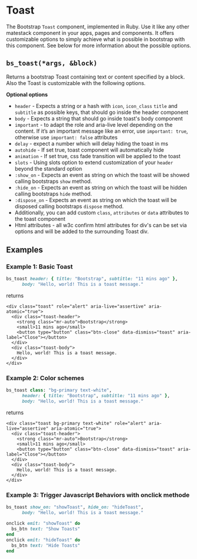 # Toast

The Bootstrap `Toast` component, implemented in Ruby. Use it like any other matestack component in your apps, pages and components. It offers customizable options to simply achieve what is possible in bootstrap with this component. See below for more information about the possible options.

## `bs_toast(*args, &block)`

Returns a bootstrap Toast containing text or content specified by a block. Also the Toast is customizable with the following options.

**Optional options**

* `header` - Expects a string or a hash with `icon`, `icon_class` `title` and `subtitle` as possible keys, that should go inside the header component
* `body` - Expects a string that should go inside toast's body component
* `important` - to adapt the role and aria-live level depending on the content. If it’s an important message like an error, use `important: true`, otherwise use `important: false` attributes
* `delay` - expect a number which will delay hiding the toast in ms
* `autohide` - If set true, toast component will automatically hide
* `animation` - If set true, css fade transition will be applied to the toast
* `slots` - Using slots option to extend customization of your `header` beyond the standard option
* `:show_on` - Expects an event as string on which the toast will be showed calling bootstraps `show` method.
* `:hide_on` - Expects an event as string on which the toast will be hidden calling bootstraps `hide` method.
* `:dispose_on` - Expects an event as string on which the toast will be disposed calling bootstraps `dispose` method.
* Additionally, you can add custom `class`, `attributes` or `data` attributes to the toast component
* Html attributes - all w3c confirm html attributes for div's can be set via options and will be added to the surrounding Toast div.

## Examples

### Example 1: Basic Toast

```ruby
bs_toast header: { title: "Bootstrap", subtitle: "11 mins ago" },
      body: "Hello, world! This is a toast message."
```

returns

```markup
<div class="toast" role="alert" aria-live="assertive" aria-atomic="true">
  <div class="toast-header">
    <strong class="mr-auto">Bootstrap</strong>
    <small>11 mins ago</small>
    <button type="button" class="btn-close" data-dismiss="toast" aria-label="Close"></button>
  </div>
  <div class="toast-body">
    Hello, world! This is a toast message.
  </div>
</div>
```

### Example 2: Color schemes

```ruby
bs_toast class: "bg-primary text-white",
      header: { title: "Bootstrap", subtitle: "11 mins ago" },
      body: "Hello, world! This is a toast message."
```

returns

```markup
<div class="toast bg-primary text-white" role="alert" aria-live="assertive" aria-atomic="true">
  <div class="toast-header">
    <strong class="mr-auto">Bootstrap</strong>
    <small>11 mins ago</small>
    <button type="button" class="btn-close" data-dismiss="toast" aria-label="Close"></button>
  </div>
  <div class="toast-body">
    Hello, world! This is a toast message.
  </div>
</div>
```

### Example 3: Trigger Javascript Behaviors with onclick methode

```ruby
bs_toast show_on: "showToast", hide_on: "hideToast",
      body: "Hello, world! This is a toast message."

onclick emit: "showToast" do
  bs_btn text: "Show Toasts"
end
onclick emit: "hideToast" do
  bs_btn text: "Hide Toasts"
end
```

